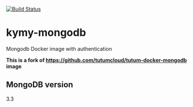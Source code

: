 [![Build Status](https://travis-ci.org/kymy86/mongodb.svg?branch=master)](https://travis-ci.org/kymy86/mongodb)
# kymy-mongodb
Mongodb Docker image with authentication

**This is a fork of https://github.com/tutumcloud/tutum-docker-mongodb image**

MongoDB version
----------------

3.3